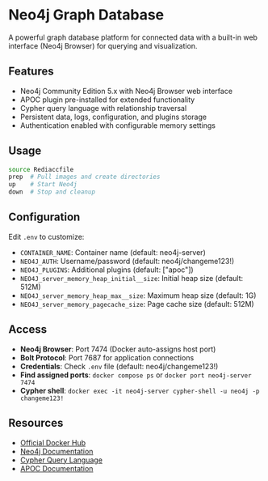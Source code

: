 # Neo4j Graph Database

A powerful graph database platform for connected data with a built-in web interface (Neo4j Browser) for querying and visualization.

## Features

- Neo4j Community Edition 5.x with Neo4j Browser web interface
- APOC plugin pre-installed for extended functionality
- Cypher query language with relationship traversal
- Persistent data, logs, configuration, and plugins storage
- Authentication enabled with configurable memory settings

## Usage

```bash
source Rediaccfile
prep  # Pull images and create directories
up    # Start Neo4j
down  # Stop and cleanup
```

## Configuration

Edit `.env` to customize:

- `CONTAINER_NAME`: Container name (default: neo4j-server)
- `NEO4J_AUTH`: Username/password (default: neo4j/changeme123!)
- `NEO4J_PLUGINS`: Additional plugins (default: ["apoc"])
- `NEO4J_server_memory_heap_initial__size`: Initial heap size (default: 512M)
- `NEO4J_server_memory_heap_max__size`: Maximum heap size (default: 1G)
- `NEO4J_server_memory_pagecache_size`: Page cache size (default: 512M)

## Access

- **Neo4j Browser**: Port 7474 (Docker auto-assigns host port)
- **Bolt Protocol**: Port 7687 for application connections
- **Credentials**: Check `.env` file (default: neo4j/changeme123!)
- **Find assigned ports**: `docker compose ps` or `docker port neo4j-server 7474`
- **Cypher shell**: `docker exec -it neo4j-server cypher-shell -u neo4j -p changeme123!`

## Resources

- [Official Docker Hub](https://hub.docker.com/_/neo4j)
- [Neo4j Documentation](https://neo4j.com/docs/)
- [Cypher Query Language](https://neo4j.com/docs/cypher-manual/current/)
- [APOC Documentation](https://neo4j.com/labs/apoc/)
